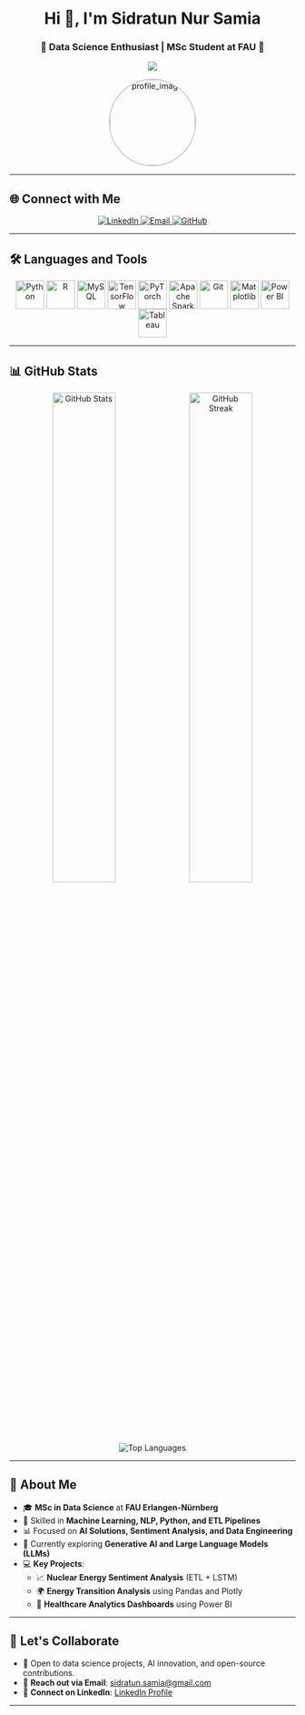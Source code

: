 <h1 align="center">Hi 👋, I'm Sidratun Nur Samia</h1>
<h3 align="center">🌟 Data Science Enthusiast | MSc Student at FAU 🌟</h3>

<!-- Typing Animation -->
<p align="center">
  <img src="https://readme-typing-svg.herokuapp.com?font=Roboto&size=22&color=6A46D4&center=true&vCenter=true&width=450&lines=Data+Science+Enthusiast;Machine+Learning+Practitioner;Passionate+about+AI+%26+NLP;Open+to+Collaboration+%26+Learning" />
</p>

<!-- Profile Image -->
<p align="center">
  <img src="https://via.placeholder.com/150" alt="profile_image" width="150" height="150" style="border-radius: 50%; border: 2px solid #ccc;" />
</p>

---

## 🌐 **Connect with Me**
<p align="center">
  <a href="https://www.linkedin.com/in/snsamia/" target="_blank">
    <img src="https://img.shields.io/badge/LinkedIn-%230077B5.svg?style=for-the-badge&logo=linkedin&logoColor=white" alt="LinkedIn"/>
  </a>
  <a href="mailto:sidratun.samia@gmail.com" target="_blank">
    <img src="https://img.shields.io/badge/Email-D14836?style=for-the-badge&logo=gmail&logoColor=white" alt="Email"/>
  </a>
  <a href="https://github.com/snsamia" target="_blank">
    <img src="https://img.shields.io/badge/GitHub-333333?style=for-the-badge&logo=github&logoColor=white" alt="GitHub"/>
  </a>
</p>


---
## 🛠️ **Languages and Tools**
<p align="center">
  <!-- Python -->
  <a href="https://www.python.org/" target="_blank" style="text-decoration: none;">
    <img src="https://cdn.jsdelivr.net/gh/devicons/devicon/icons/python/python-original.svg" alt="Python" width="50" height="50" style="display: inline-block; vertical-align: middle;"/>
  </a>
  <!-- R -->
  <a href="https://www.r-project.org/" target="_blank" style="text-decoration: none;">
    <img src="https://cdn.jsdelivr.net/gh/devicons/devicon/icons/r/r-original.svg" alt="R" width="50" height="50" style="display: inline-block; vertical-align: middle;"/>
  </a>
  <!-- MySQL -->
  <a href="https://www.mysql.com/" target="_blank" style="text-decoration: none;">
    <img src="https://cdn.jsdelivr.net/gh/devicons/devicon/icons/mysql/mysql-original.svg" alt="MySQL" width="50" height="50" style="display: inline-block; vertical-align: middle;"/>
  </a>
  <!-- TensorFlow -->
  <a href="https://www.tensorflow.org/" target="_blank" style="text-decoration: none;">
    <img src="https://cdn.jsdelivr.net/gh/devicons/devicon/icons/tensorflow/tensorflow-original.svg" alt="TensorFlow" width="50" height="50" style="display: inline-block; vertical-align: middle;"/>
  </a>
  <!-- PyTorch -->
  <a href="https://pytorch.org/" target="_blank" style="text-decoration: none;">
    <img src="https://cdn.jsdelivr.net/gh/devicons/devicon/icons/pytorch/pytorch-original.svg" alt="PyTorch" width="50" height="50" style="display: inline-block; vertical-align: middle;"/>
  </a>
  <!-- Apache Spark -->
  <a href="https://spark.apache.org/" target="_blank" style="text-decoration: none;">
    <img src="https://cdn.jsdelivr.net/gh/devicons/devicon/icons/apache/apache-original.svg" alt="Apache Spark" width="50" height="50" style="display: inline-block; vertical-align: middle;"/>
  </a>
  <!-- Git -->
  <a href="https://git-scm.com/" target="_blank" style="text-decoration: none;">
    <img src="https://cdn.jsdelivr.net/gh/devicons/devicon/icons/git/git-original.svg" alt="Git" width="50" height="50" style="display: inline-block; vertical-align: middle;"/>
  </a>
  <!-- Matplotlib -->
  <a href="https://matplotlib.org/" target="_blank" style="text-decoration: none;">
    <img src="https://upload.wikimedia.org/wikipedia/commons/8/84/Matplotlib_icon.svg" alt="Matplotlib" width="50" height="50" style="display: inline-block; vertical-align: middle;"/>
  </a>
  <!-- Power BI -->
  <a href="https://powerbi.microsoft.com/" target="_blank" style="text-decoration: none;">
    <img src="https://img.icons8.com/color/48/000000/power-bi.png" alt="Power BI" width="50" height="50" style="display: inline-block; vertical-align: middle;"/>
  </a>
  <!-- Tableau -->
  <a href="https://www.tableau.com/" target="_blank" style="text-decoration: none;">
    <img src="https://cdn.worldvectorlogo.com/logos/tableau-software.svg" alt="Tableau" width="50" height="50" style="display: inline-block; vertical-align: middle;"/>
  </a>
</p>

---

## 📊 **GitHub Stats**
<p align="center">
  <img width="47%" src="https://github-readme-stats.vercel.app/api?username=snsamia&show_icons=true&theme=light&count_private=true" alt="GitHub Stats" />
  <img width="47%" src="https://github-readme-streak-stats.herokuapp.com/?user=snsamia&theme=light" alt="GitHub Streak" />
</p>

<p align="center">
  <img src="https://github-readme-stats.vercel.app/api/top-langs/?username=snsamia&layout=compact&theme=light" alt="Top Languages" />
</p>

---

## 🚀 **About Me**
- 🎓 **MSc in Data Science** at **FAU Erlangen-Nürnberg**  
- 🧠 Skilled in **Machine Learning, NLP, Python, and ETL Pipelines**  
- 📊 Focused on **AI Solutions, Sentiment Analysis, and Data Engineering**  
- 🌱 Currently exploring **Generative AI and Large Language Models (LLMs)**  
- 💻 **Key Projects**:  
   - 📈 **Nuclear Energy Sentiment Analysis** (ETL + LSTM)  
   - 🌍 **Energy Transition Analysis** using Pandas and Plotly  
   - 🏥 **Healthcare Analytics Dashboards** using Power BI  

---

## 🎯 **Let's Collaborate**
- 🤝 Open to data science projects, AI innovation, and open-source contributions.  
- 💌 **Reach out via Email**: [sidratun.samia@gmail.com](mailto:sidratun.samia@gmail.com)  
- 🔗 **Connect on LinkedIn**: [LinkedIn Profile](https://linkedin.com/in/sidratun-nur-samia)  

---


